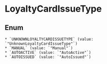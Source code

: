 # LoyaltyCardIssueType

## Enum

    * `UNKNOWNLOYALTYCARDISSUETYPE` (value: `"UnknownLoyaltyCardIssueType"`)
    * `MANUAL` (value: `"Manual"`)
    * `AUTOACTIVE` (value: `"AutoActive"`)
    * `AUTOISSUED` (value: `"AutoIssued"`)
